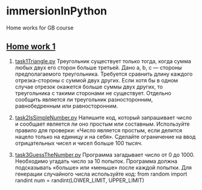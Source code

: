# immersionInPython
Home works for GB course

## [Home work 1](https://github.com/YuliyaZinina/immersionInPython/tree/main/homeWork1)
1. [task1Triangle.py](https://github.com/YuliyaZinina/immersionInPython/blob/main/homeWork1/task1Triangle.py)
Треугольник существует только тогда, когда сумма любых двух его сторон больше третьей. Дано a, b, c —
стороны предполагаемого треугольника. Требуется сравнить длину каждого отрезка-стороны с суммой
двух других. Если хотя бы в одном случае отрезок окажется больше суммы двух других, то треугольника
с такими сторонами не существует. Отдельно сообщить является ли треугольник разносторонним,
равнобедренным или равносторонним.

2. [task2IsSimpleNumber.py](https://github.com/YuliyaZinina/immersionInPython/blob/main/homeWork1/task2IsSimpleNumber.py)
Напишите код, который запрашивает число и сообщает является ли оно простым или составным.
Используйте правило для проверки: «Число является простым, если делится нацело только на единицу
и на себя». Сделайте ограничение на ввод отрицательных чисел и чисел больше 100 тысяч.

3. [task3GuessTheNumber.py](https://github.com/YuliyaZinina/immersionInPython/blob/main/homeWork1/task3GuessTheNumber.py)
Программа загадывает число от 0 до 1000. Необходимо угадать число за 10 попыток. Программа
должна подсказывать «больше» или «меньше» после каждой попытки. Для генерации случайного
числа используйте код:
from random import randint
num = randint(LOWER_LIMIT, UPPER_LIMIT)
